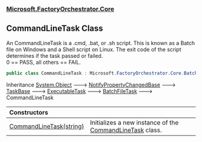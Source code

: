### [Microsoft.FactoryOrchestrator.Core](Microsoft_FactoryOrchestrator_Core.md 'Microsoft.FactoryOrchestrator.Core')
## CommandLineTask Class
An CommandLineTask is a .cmd, .bat, or .sh script. This is known as a Batch file on Windows and a Shell script on Linux. The exit code of the script determines if the task passed or failed.  
0 == PASS, all others == FAIL.  
```csharp
public class CommandLineTask : Microsoft.FactoryOrchestrator.Core.BatchFileTask
```

Inheritance [System.Object](https://docs.microsoft.com/en-us/dotnet/api/System.Object 'System.Object') &#129106; [NotifyPropertyChangedBase](Microsoft_FactoryOrchestrator_Core_NotifyPropertyChangedBase.md 'Microsoft.FactoryOrchestrator.Core.NotifyPropertyChangedBase') &#129106; [TaskBase](Microsoft_FactoryOrchestrator_Core_TaskBase.md 'Microsoft.FactoryOrchestrator.Core.TaskBase') &#129106; [ExecutableTask](Microsoft_FactoryOrchestrator_Core_ExecutableTask.md 'Microsoft.FactoryOrchestrator.Core.ExecutableTask') &#129106; [BatchFileTask](Microsoft_FactoryOrchestrator_Core_BatchFileTask.md 'Microsoft.FactoryOrchestrator.Core.BatchFileTask') &#129106; CommandLineTask  

| Constructors | |
| :--- | :--- |
| [CommandLineTask(string)](Microsoft_FactoryOrchestrator_Core_CommandLineTask_CommandLineTask(string).md 'Microsoft.FactoryOrchestrator.Core.CommandLineTask.CommandLineTask(string)') | Initializes a new instance of the [CommandLineTask](Microsoft_FactoryOrchestrator_Core_CommandLineTask.md 'Microsoft.FactoryOrchestrator.Core.CommandLineTask') class.<br/> |
